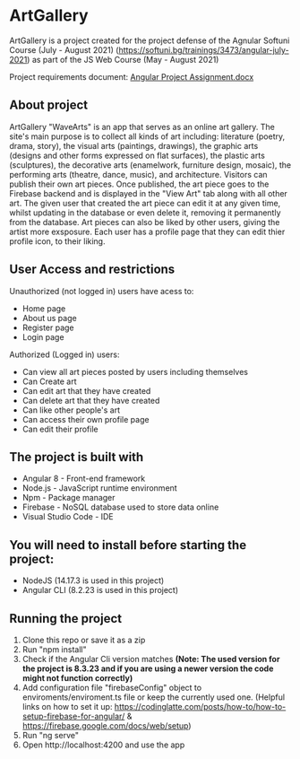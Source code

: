 # ArtGallery
ArtGallery is a project created for the project defense of the Agnular Softuni Course (July - August 2021) (https://softuni.bg/trainings/3473/angular-july-2021) as part of the JS Web Course (May - August 2021)

Project requirements document: [Angular Project Assignment.docx](https://github.com/TheStormWeaver/ArtGallery/files/6945894/Angular.Project.Assignment.docx)

## About project
ArtGallery "WaveArts" is an app that serves as an online art gallery. The site's main purpose is to collect all kinds of art including: literature (poetry, drama, story), the visual arts (paintings, drawings), the graphic arts (designs and other forms expressed on flat surfaces), the plastic arts (sculptures), the decorative arts (enamelwork, furniture design, mosaic), the performing arts (theatre, dance, music), and architecture. Visitors can publish their own art pieces. Once published, the art piece goes to the Firebase backend and is displayed in the "View Art" tab along with all other art. The given user that created the art piece can edit it at any given time, whilst updating in the database or even delete it, removing it permanently from the database. Art pieces can also be liked by other users, giving the artist more exsposure. Each user has a profile page that they can edit thier profile icon, to their liking.

## User Access and restrictions
Unauthorized (not logged in) users have acess to:
- Home page
- About us page
- Register page
- Login page

Authorized (Logged in) users:
- Can view all art pieces posted by users including themselves
- Can Create art
- Can edit art that they have created
- Can delete art that they have created
- Can like other people's art
- Can access their own profile page
- Can edit their profile 

## The project is built with
- Angular 8 - Front-end framework
- Node.js - JavaScript runtime environment
- Npm - Package manager
- Firebase - NoSQL database used to store data online
- Visual Studio Code - IDE

## You will need to install before starting the project:
- NodeJS (14.17.3 is used in this project)
- Angular CLI (8.2.23 is used in this project)

## Running the project
1. Clone this repo or save it as a zip
2. Run "npm install"
3. Check if the Angular Cli version matches **(Note: The used version for the project is 8.3.23 and if you are using a newer version the code might not function correctly)**
4. Add configuration file "firebaseConfig" object to enviroments/enviroment.ts file or keep the currently used one. (Helpful links on how to set it up: https://codinglatte.com/posts/how-to/how-to-setup-firebase-for-angular/ & https://firebase.google.com/docs/web/setup)
5. Run "ng serve"
6. Open http://localhost:4200 and use the app
